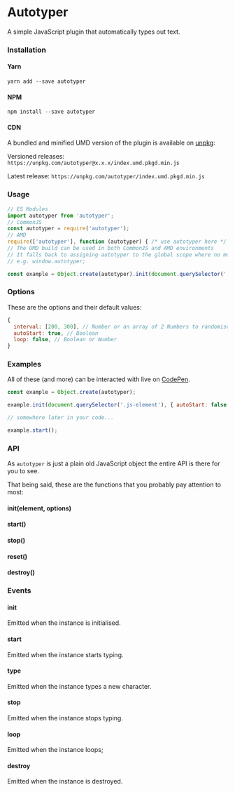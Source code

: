 # Autotyper

A simple JavaScript plugin that automatically types out text.

### Installation

#### Yarn

`yarn add --save autotyper`

#### NPM

`npm install --save autotyper`

#### CDN

A bundled and minified UMD version of the plugin is available on [unpkg](https://unpkg.com/):

Versioned releases: `https://unpkg.com/autotyper@x.x.x/index.umd.pkgd.min.js`

Latest release: `https://unpkg.com/autotyper/index.umd.pkgd.min.js`

### Usage

```js
// ES Modules
import autotyper from 'autotyper';
// CommonJS
const autotyper = require('autotyper');
// AMD
require(['autotyper'], function (autotyper) { /* use autotyper here */ });
// The UMD build can be used in both CommonJS and AMD environments
// It falls back to assigning autotyper to the global scope where no module system is present
// e.g. window.autotyper;

const example = Object.create(autotyper).init(document.querySelector('.js-element'));
```

### Options

These are the options and their default values:

```js
{
  interval: [200, 300], // Number or an array of 2 Numbers to randomise between
  autoStart: true, // Boolean
  loop: false, // Boolean or Number
}
```

### Examples

All of these (and more) can be interacted with live on [CodePen](https://codepen.io/saulhardman/pen/vgYwmO).

```js
const example = Object.create(autotyper);

example.init(document.querySelector('.js-element'), { autoStart: false });

// somewhere later in your code...

example.start();
```

### API

As `autotyper` is just a plain old JavaScript object the entire API is there for you to see.

That being said, these are the functions that you probably pay attention to most:

#### init(element, options)
#### start()
#### stop()
#### reset()
#### destroy()

### Events

#### init

Emitted when the instance is initialised.

#### start

Emitted when the instance starts typing.

#### type

Emitted when the instance types a new character.

#### stop

Emitted when the instance stops typing.

#### loop

Emitted when the instance loops;

#### destroy

Emitted when the instance is destroyed.
